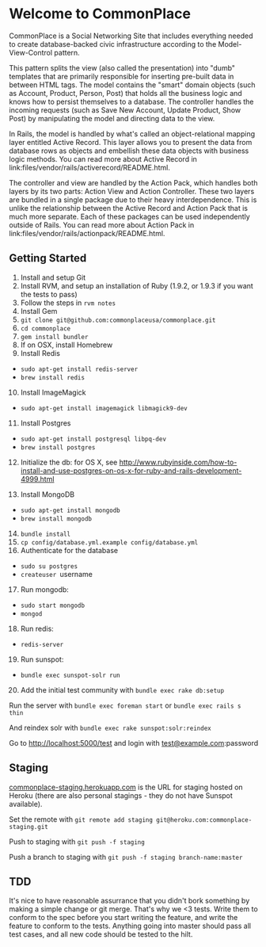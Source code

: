 Welcome to CommonPlace
====

CommonPlace is a Social Networking Site that includes everything needed to create
database-backed civic infrastructure according to the Model-View-Control pattern.

This pattern splits the view (also called the presentation) into "dumb"
templates that are primarily responsible for inserting pre-built data in between
HTML tags. The model contains the "smart" domain objects (such as Account,
Product, Person, Post) that holds all the business logic and knows how to
persist themselves to a database. The controller handles the incoming requests
(such as Save New Account, Update Product, Show Post) by manipulating the model
and directing data to the view.

In Rails, the model is handled by what's called an object-relational mapping
layer entitled Active Record. This layer allows you to present the data from
database rows as objects and embellish these data objects with business logic
methods. You can read more about Active Record in
link:files/vendor/rails/activerecord/README.html.

The controller and view are handled by the Action Pack, which handles both
layers by its two parts: Action View and Action Controller. These two layers
are bundled in a single package due to their heavy interdependence. This is
unlike the relationship between the Active Record and Action Pack that is much
more separate. Each of these packages can be used independently outside of
Rails. You can read more about Action Pack in
link:files/vendor/rails/actionpack/README.html.

Getting Started
----

1.  Install and setup Git
2.  Install RVM, and setup an installation of Ruby (1.9.2, or 1.9.3 if you want the tests to pass)
3.  Follow the steps in `rvm notes`
4.  Install Gem
5.  `git clone git@github.com:commonplaceusa/commonplace.git`
6.  `cd commonplace`
7.  `gem install bundler`
8. If on OSX, install Homebrew
9.  Install Redis
  * `sudo apt-get install redis-server`
  * `brew install redis`

10.  Install ImageMagick
  * `sudo apt-get install imagemagick libmagick9-dev`

11. Install Postgres
  * `sudo apt-get install postgresql libpq-dev`
  * `brew install postgres`

12. Initialize the db: for OS X, see http://www.rubyinside.com/how-to-install-and-use-postgres-on-os-x-for-ruby-and-rails-development-4999.html

13. Install MongoDB
  * `sudo apt-get install mongodb`
  * `brew install mongodb`

14. `bundle install`
15. `cp config/database.yml.example config/database.yml`
16. Authenticate for the database
  * `sudo su postgres`
  * `createuser `username
17. Run mongodb:
  * `sudo start mongodb`
  * `mongod`
18. Run redis:
  * `redis-server`
19. Run sunspot:
  * `bundle exec sunspot-solr run`
20. Add the initial test community with `bundle exec rake db:setup`


Run the server with `bundle exec foreman start` or `bundle exec rails s thin`

And reindex solr with `bundle exec rake sunspot:solr:reindex`

Go to [http://localhost:5000/test](http://localhost:5000/test) and login with test@example.com:password

Staging
----

[commonplace-staging.herokuapp.com](http://commonplace-staging.herokuapp.com) is the URL for staging hosted on Heroku (there are also personal stagings - they do not have Sunspot available).

Set the remote with `git remote add staging git@heroku.com:commonplace-staging.git`

Push to staging with `git push -f staging`

Push a branch to staging with `git push -f staging branch-name:master`

TDD
----

It's nice to have reasonable assurrance that you didn't bork something by making a simple change or git merge. That's why we <3 tests. Write them to conform to the spec before you start writing the feature, and write the feature to conform to the tests. Anything going into master should pass all test cases, and all new code should be tested to the hilt.

